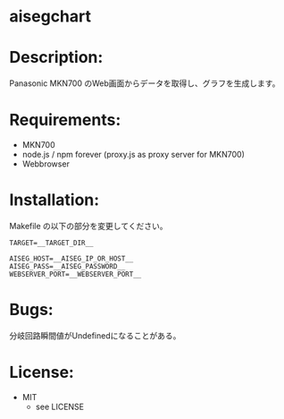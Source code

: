 aisegchart
==========

# Description:
  Panasonic MKN700 のWeb画面からデータを取得し、グラフを生成します。

# Requirements:
* MKN700
* node.js / npm forever (proxy.js as proxy server for MKN700)
* Webbrowser 

# Installation:
Makefile の以下の部分を変更してください。

    TARGET=__TARGET_DIR__
    
    AISEG_HOST=__AISEG_IP_OR_HOST__
    AISEG_PASS=__AISEG_PASSWORD__
    WEBSERVER_PORT=__WEBSERVER_PORT__

# Bugs:
分岐回路瞬間値がUndefinedになることがある。

# License:
* MIT
    * see LICENSE
